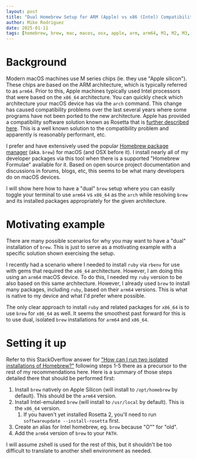 ```yaml
---
layout: post
title: "Dual Homebrew Setup for ARM (Apple) vs x86 (Intel) Compatibility"
author: Mike Rodriguez
date: 2025-01-11
tags: [homebrew, brew, mac, macos, osx, apple, arm, arm64, M1, M2, M3, M4, intel, x86, x86_64, development, programming, build, setup]
---
```


# Background

Modern macOS machines use M series chips (ie. they use "Apple silicon"). These chips are based on
the ARM architecture, which is typically referred to as `arm64`. Prior to this, Apple machines
typically used Intel processors that were based on the `x86_64` architecture. You can quickly check
which architecture your macOS device has via the `arch` command. This change has caused
compatibility problems over the last several years where some programs have not been ported to the
new architecture. Apple has provided a compatibility software solution known as Rosetta that is
[further described here](https://support.apple.com/en-us/102527). This is a well known solution to
the compatibility problem and apparently is reasonably performant, etc.

I prefer and have extensively used the popular [Homebrew package manager](https://brew.sh/) (aka.
`brew`) for macOS (and OSX before it). I install nearly all of my developer packages via this tool
when there is a supported "Homebrew Formulae" available for it. Based on open source project
documentation and discussions in forums, blogs, etc, this seems to be what many developers do on
macOS devices.

I will show here how to have a "dual" `brew` setup where you can easily toggle your terminal to use
`arm64` vs `x86_64` as the `arch` while resolving `brew` and its installed packages appropriately
for the given architecture.

# Motivating example

There are many possible scenarios for why you may want to have a "dual" installation of `brew`. This
is just to serve as a motivating example with a specific solution shown exercising the setup.

I recently had a scenario where I needed to install `ruby` via `rbenv` for use with gems that
required the `x86_64` architecture. However, I am doing this using an `arm64` macOS device. To do
this, I needed my `ruby` version to be also based on this same architecture. However, I already used
`brew` to install many packages, including `ruby`, based on their `arm64` versions. This is what is
native to my device and what I'd prefer where possible.

The only clear approach to install `ruby` and related packages for `x86_64` is to use `brew` for
`x86_64` as well. It seems the smoothest past forward for this is to use dual, isolated `brew`
installations for `arm64` and `x86_64`.

# Setting it up

Refer to this StackOverflow answer for ["How can I run two isolated installations of
Homebrew?"](https://stackoverflow.com/questions/64951024/how-can-i-run-two-isolated-installations-of-homebrew/64951025#64951025)
following steps 1-5 there as a precursor to the rest of my recommendations here. Here is a summary
of those steps detailed there that should be performed first:
1. Install `brew` natively on Apple Silicon (will install to `/opt/homebrew` by default). This
   should be the `arm64` version.
1. Install Intel-emulated `brew` (will install to `/usr/local` by default). This is the `x86_64`
   version.
   1. If you haven't yet installed Rosetta 2, you'll need to run `softwareupdate --install-rosetta`
      first.
1. Create an alias for Intel homebrew, eg. `brow` because "O"" for "old".
1. Add the `arm64` version of `brew` to your `PATH`.

I will assume zshell is used for the rest of this, but it shouldn't be too difficult to translate to
another shell environment as needed.
